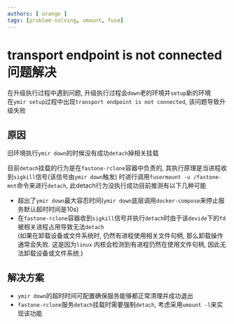 ```yaml
---
authors: [ orange ]
tags: [problem-solving, umount, fuse]
---
```


# transport endpoint is not connected问题解决

在升级执行过程中遇到问题, 升级执行过程会`down`老的环境并`setup`新的环境<br/>
在`ymir setup`过程中出现`transport endpoint is not connected`, 该问题导致升级失败<br/>

<!--truncate-->

## 原因

旧环境执行`ymir down`的时候没有成功`detach`掉相关挂载<br/>

目前`detach`挂载的行为是在`fastone-rclone`容器中负责的, 其执行原理是当进程收到`sigkill`信号(该信号由`ymir down`触发)
时进行调用`fusermount -u /fastone-mnt`命令来进行`detach`, 此detach行为没执行成功目前推测有以下几种可能

- 超出了`ymir down`最大容忍时间(`ymir down`底层调用`docker-compose`来停止服务默认超时时间是10s)
- 在`fastone-rclone`容器收到`sigkill`信号并执行`detach`时由于该`devide`下的`fd`被相关进程占用导致无法`detach`
  <br/>(如果在卸载设备或文件系统时, 仍然有进程使用相关文件句柄, 那么卸载操作通常会失败. 这是因为`linux`
  内核会检测到有进程仍然在使用文件句柄, 因此无法卸载设备或文件系统.)

## 解决方案

- `ymir down`的超时时间可配置确保服务能够都正常清理并成功退出
- `fastone-rclone`服务`detach`挂载时需要强制`detach`, 考虑采用`umount -l`来实现该功能
